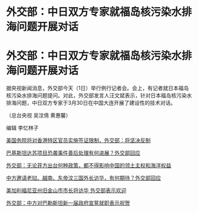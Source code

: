 # 外交部：中日双方专家就福岛核污染水排海问题开展对话

# 外交部：中日双方专家就福岛核污染水排海问题开展对话

据央视新闻消息，外交部今天（1日）举行例行记者会。会上，有记者就日本福岛核污染水排海问题提问。对此，外交部发言人汪文斌表示，针对日本福岛核污染水排海问题，中日双方专家于3月30日在中国大连开展了建设性的技术对话。

（总台央视 吴汶倩 黄惠馨）

编辑 李忆林子

[美国务院将对香港特区官员实施签证限制，外交部：将坚决反制](https://news.qq.com/rain/a/20240401A053KW00)

[巴基斯坦达苏项目恐袭事件善后处理有何进展？外交部回应](https://news.qq.com/rain/a/20240401A056TK00)

[外交部：无论菲方出台何种政策，都不得影响中国的领土主权和海洋权益](https://news.qq.com/rain/a/20240401A053LM00)

[中方邀请老挝、越南、东帝汶三国外长访华，有何期待？外交部回应](https://news.qq.com/rain/a/20240401A0592J00)

[美加利福尼亚州旧金山市市长将访华 外交部表示欢迎](https://news.qq.com/rain/a/20240401A05AZQ00)

[外交部：中方对巴勒斯坦新一届政府宣誓就职表示祝贺](https://news.qq.com/rain/a/20240401A05EJ200)

